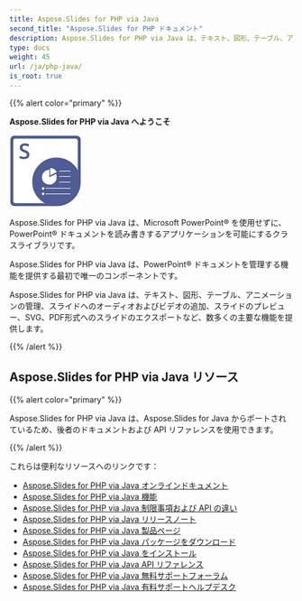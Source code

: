 ```yaml
---
title: Aspose.Slides for PHP via Java
second_title: "Aspose.Slides for PHP ドキュメント"
description: Aspose.Slides for PHP via Java は、テキスト、図形、テーブル、アニメーションの管理、スライドへのオーディオおよびビデオの追加、スライドのプレビュー、SVG、PDF形式へのスライドのエクスポートなど、数多くの主要な機能を提供します。
type: docs
weight: 45
url: /ja/php-java/
is_root: true
---
```


{{% alert color="primary" %}}

**Aspose.Slides for PHP via Java へようこそ**

![Aspose.Slides for PHP via Java 製品ロゴ](aspose_slides-for-php-via-java.png)

Aspose.Slides for PHP via Java は、Microsoft PowerPoint® を使用せずに、PowerPoint® ドキュメントを読み書きするアプリケーションを可能にするクラスライブラリです。

Aspose.Slides for PHP via Java は、PowerPoint® ドキュメントを管理する機能を提供する最初で唯一のコンポーネントです。

Aspose.Slides for PHP via Java は、テキスト、図形、テーブル、アニメーションの管理、スライドへのオーディオおよびビデオの追加、スライドのプレビュー、SVG、PDF形式へのスライドのエクスポートなど、数多くの主要な機能を提供します。

{{% /alert %}}

## Aspose.Slides for PHP via Java リソース

{{% alert color="primary" %}}

Aspose.Slides for PHP via Java は、Aspose.Slides for Java からポートされているため、後者のドキュメントおよび API リファレンスを使用できます。

{{% /alert %}}

これらは便利なリソースへのリンクです：

- [Aspose.Slides for PHP via Java オンラインドキュメント](/slides/ja/php-java/)
- [Aspose.Slides for PHP via Java 機能](/slides/ja/php-java/features-overview/)
- [Aspose.Slides for PHP via Java 制限事項および API の違い](/slides/ja/php-java/limitations-and-api-differences/)
- [Aspose.Slides for PHP via Java リリースノート](https://releases.aspose.com/slides/php-java/release-notes/)
- [Aspose.Slides for PHP via Java 製品ページ](https://products.aspose.com/slides/php-java/)
- [Aspose.Slides for PHP via Java パッケージをダウンロード](https://releases.aspose.com/slides/php-java/)
- [Aspose.Slides for PHP via Java をインストール](/slides/ja/php-java/installation/)
- [Aspose.Slides for PHP via Java API リファレンス](https://reference.aspose.com/slides/php-java/)
- [Aspose.Slides for PHP via Java 無料サポートフォーラム](https://forum.aspose.com/c/slides/11)
- [Aspose.Slides for PHP via Java 有料サポートヘルプデスク](https://helpdesk.aspose.com/)